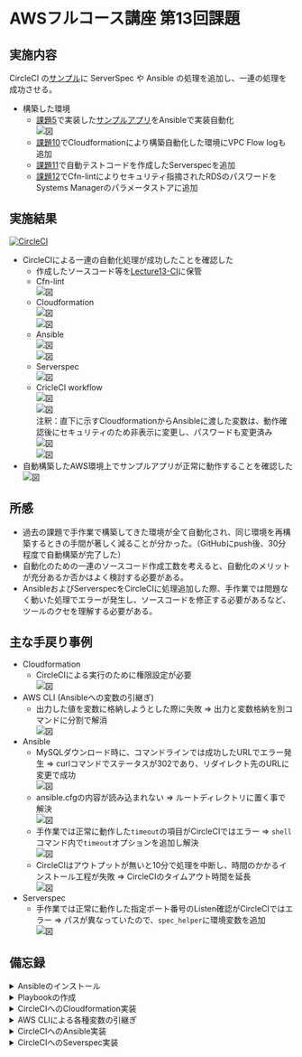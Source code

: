 # AWSフルコース講座 第13回課題

## 実施内容

CircleCI の[サンプル](https://github.com/MasatoshiMizumoto/raisetech_documents/tree/main/aws/samples/circleci)に ServerSpec や Ansible の処理を追加し、一連の処理を成功させる。  
- 構築した環境
  - [課題5](lecture05.md)で実装した[サンプルアプリ](https://github.com/yuta-ushijima/raisetech-live8-sample-app.git)をAnsibleで実装自動化  
    ![図](images_lec13/13-1-1_overview_lect13.jpg)  
  - [課題10](lecture10.md)でCloudformationにより構築自動化した環境にVPC Flow logも追加  
  - [課題11](lecture11.md)で自動テストコードを作成したServerspecを追加  
  - [課題12](lecture12.md)でCfn-lintによりセキュリティ指摘されたRDSのパスワードをSystems Managerのパラメータストアに追加  

## 実施結果

[![CircleCI](https://dl.circleci.com/status-badge/img/gh/SUZUKI-Takayuki-0404/Lecture13-CI/tree/main.svg?style=svg)](https://dl.circleci.com/status-badge/redirect/gh/SUZUKI-Takayuki-0404/Lecture13-CI/tree/main)  

- CircleCIによる一連の自動化処理が成功したことを確認した  
  - 作成したソースコード等を[Lecture13-CI](https://github.com/SUZUKI-Takayuki-0404/Lecture13-CI)に保管  
  - Cfn-lint  
    ![図](images_lec13/11-3-21_cfn_lint_success.PNG)  
  - Cloudformation  
    ![図](images_lec13/11-3-23_integration-test_cfn.PNG)  
    ![図](images_lec13/11-3-24_integration-test_cfn-ok.PNG)  
  - Ansible  
    ![図](images_lec13/11-5-33_integration-test_ans-start.PNG)  
    ![図](images_lec13/11-5-28_ans_execution_ok.PNG)  
  - Serverspec  
    ![図](images_lec13/11-6-26_spec_ok.PNG)  
  - CricleCI workflow  
    ![図](images_lec13/12-1-1_integration-test_start.PNG)  
    ![図](images_lec13/12-1-2_integration-test_cfn-start.PNG)  
    注釈：直下に示すCloudformationからAnsibleに渡した変数は、動作確認後にセキュリティのため非表示に変更し、パスワードも変更済み  
    ![図](images_lec13/12-1-3_integration-test_vars.PNG)  
    ![図](images_lec13/12-1-4_all_complete.PNG)  
- 自動構築したAWS環境上でサンプルアプリが正常に動作することを確認した  
    ![図](images_lec13/11-5-32_app_ok.PNG)  

## 所感

- 過去の課題で手作業で構築してきた環境が全て自動化され、同じ環境を再構築するときの手間が著しく減ることが分かった。（GitHubにpush後、30分程度で自動構築が完了した）  
- 自動化のための一連のソースコード作成工数を考えると、自動化のメリットが充分あるか否かはよく検討する必要がある。
- AnsibleおよびServerspecをCircleCIに処理追加した際、手作業では問題なく動いた処理でエラーが発生し、ソースコードを修正する必要があるなど、ツールのクセを理解する必要がある。

## 主な手戻り事例
 
- Cloudformation
  - CircleCIによる実行のために権限設定が必要  
    ![図](images_lec13/11-3-22_IAM_permission_list.PNG)  
- AWS CLI \(Ansibleへの変数の引継ぎ\)  
  - 出力した値を変数に格納しようとした際に失敗 ⇒ 出力と変数格納を別コマンドに分割で解消  
    ![図](images_lec13/11-4-9_aws_rds_id_ok.PNG)  
- Ansible  
  - MySQLダウンロード時に、コマンドラインでは成功したURLでエラー発生 ⇒ curlコマンドでステータスが302であり、リダイレクト先のURLに変更で成功  
    ![図](images_lec13/2-1-1_mysql_download-url-err1.PNG)  
  - ansible.cfgの内容が読み込まれない ⇒ ルートディレクトリに置く事で解決  
    ![図](images_lec13/11-5-17_ansible_timeout_cfg-out-of_ansible-folder.PNG)  
  - 手作業では正常に動作した`timeout`の項目がCircleCIではエラー ⇒ `shell`コマンド内で`timeout`オプションを追加し解決  
    ![図](images_lec13/11-5-23_ans_install_timeout-update.PNG)  
  - CircleCIはアウトプットが無いと10分で処理を中断し、時間のかかるインストール工程が失敗 ⇒ CircleCIのタイムアウト時間を延長  
    ![図](images_lec13/11-5-33_integration-test_ans_fail_timeout.PNG)  
- Serverspec  
  - 手作業では正常に動作した指定ポート番号のListen確認がCircleCIではエラー ⇒ パスが異なっていたので、`spec_helper`に環境変数を追加  
    ![図](images_lec13/11-6-25_spec_set_path_ok.PNG)  

## 備忘録

<details>
<summary>Ansibleのインストール</summary>

- Ansibleのインストール (`Ubuntu 22.04 LTS`向け)
  - インストール準備とインストール
    ```
    sudo apt-get update
    ```
    ![図](images_lec13/0-1_sudo_apt-get_update.PNG)  
    ```
    sudo apt-get install software-properties-common
    ```
    ![図](images_lec13/0-2_sudo_apt-get_install_software-properties-common.PNG)  
    ```
    sudo apt-add-repository --yes --update ppa:ansible/ansible
    ```
    ![図](images_lec13/0-3_sudo_apt-add-repository_--yes_--update_ppa_ansible_ansible.PNG)  
    ```
    sudo apt-get install ansible
    ```
    ![図](images_lec13/0-4_sudo_apt-get_install_ansible.PNG)  
    ```
    ansible --version
    ```
    ![図](images_lec13/0-5_ansible_--version.PNG)  

- Ansibleによる環境構築準備  
  - 階層構造  
    ![図](images_lec13/2-0-2_ansible_folder_tree.PNG)  
  
  - Playbookの作成 `site.yml`  
    ![図](images_lec13/1-1_ansible_site_yml.PNG)  
  
  - Role
    - yum update (`sudo yum update`に相当)  
      ![図](images_lec13/1-2_ansible_roles_yum-update_tasks_main_yml.PNG)  
    - Rolesの階層は以下コマンドで作成可(ansible ディレクトリで実行)
      ```
      ansible-galaxy init roles/<Rile名>
      ```
      ![図](images_lec13/2-0-1_ansible-galaxy_init_roles_mysqlPNG.PNG)  
  
  - Inventoryの作成
    - ターゲットノード(EC2)のIPアドレスとユーザー名を定義⇒ドライランでエラー発生  
      ![図](images_lec13/1-3_ansible_inventories_host-err1.PNG)  
    - ポート番号を追加で定義⇒ドライランでエラー発生  
      ![図](images_lec13/1-3_ansible_inventories_host-err2.PNG)  
    - SSH接続用のpemキーのパスを追加⇒OK  
      ![図](images_lec13/1-3_ansible_inventories_host-ok.PNG)  
  
  - Ansible.cfgの作成
    - Inventoryファイルのパスを追加し、`ansible-playbook`コマンド時のオプション追記を省略  
      ![図](images_lec13/1-4_ansible_cfg_inventory_path.PNG)  
    - EC2初回SSH接続時のfingerprintダイアログを発生させないため、`host_key_checking=False`の設定を追加  
      ![図](images_lec13/1-3-1_ansible_inventories_host_key_check_false.PNG)  

</details>
<details>
<summary>Playbookの作成</summary>

- Playbookの作成(Role別)
  - MySQL
    - MySQLのRepositoryをEC2に追加する際、コマンドラインで使ったダウンロード元URLでエラー（コマンドライン入力時は成功）
    - EC2に直接追加せず、EC2の一時ファイル保管ディレクトリに一度ダウンロードを試行しても、403エラー出力（ブラウザにURL直接入力時は成功）
    - curlコマンドでURLを確認するとリダイレクトされている事が判明（ステータスコード302）  
      ![図](images_lec13/2-1-1_mysql_download-url-err1.PNG)
      ![図](images_lec13/2-1-1_mysql_download-url-err2.PNG)  
    - リダイレクト先のURLに変更で成功  
      ![図](images_lec13/2-1-1_mysql_download-url-ok.PNG)  
    - Mysql-community-serverパッケージは、実際にMySQLのRepositoryをダウンロードしないと実行できず、ドライランではエラーとなるため、`ignore_errors`設定を追加(動作確認後に削除)  
      ![図](images_lec13/2-2_mysql-community-server_ignore_errors.PNG)  
  
  - git  
    ![図](images_lec13/3-3_yum_git.PNG)  
  
  - anyenv  
    - 個別のroleフォルダの内容を一括作成  
      ![図](images_lec13/3-3-0_anyenv_ansible-galaxy_init_roles_anyenv.PNG)  
    - `shell`モジュールや`command`モジュールは以下設定を追加
      - 実行するとchangedが返されるので、`changed_when: no`を設定
      - 冪等性の理由から再実行されないよう条件を追加  
        ![図](images_lec13/3-3-1_anyenv_when_changed_no.PNG)  
      - ansibleの初回実行時は`anyenv -v`コマンドは失敗するが、以降は成功するので、失敗時のみ各処理を実行させる  
        ![図](images_lec13/3-3-1_anyenv_ansible-playbook_failed1.PNG)  
    - `anyenv install -init`コマンド実行時に`y/N`回答ダイアログが出るので、`yes`コマンドで対応  
      ![図](images_lec13/3-3-2_anyenv_install_init_yes_answer.PNG)  
      ![図](images_lec13/3-3-2_anyenv_install_init_yes.PNG)  
    - `anyenv install rbenv`コマンドはフルパス指定にしないとコマンドが認識されない  
      ![図](images_lec13/3-3-1_anyenv_fullpath.PNG)  
    - `rbenv install 3.2.3`コマンドは`install`コマンドが認識されない(PATH変数追加でもNG)ため、環境設定をロードするコマンドと合わせて実行
      - フルパス記述していない場合は`command not found`のメッセージ  
        ![図](images_lec13/3-3-2_anyenv_rb_nod_install_failled1.PNG)  
      - フルパス記述しても、`no such command 'install'`のメッセージ  
        ![図](images_lec13/3-3-2_anyenv_rb_nod_install_fullpath.PNG)  
        ![図](images_lec13/3-3-2_anyenv_rb_nod_install_failled2.PNG)  
      - `rbenv install`コマンドの前に環境設定を読み込ませるコマンドを追加することで成功  
        ![図](images_lec13/3-3-3_anyenv_rb_nod_install_ok.PNG)  

  - rails & bundler & yarn
    - Bundlerはデフォルト状態のバージョンが異なるので`gem update --system`コマンドで指定バージョンに変更  
      ![図](images_lec13/4-1-1_bundler_-v_default-version.PNG)  
    - Railsはインストール時にdocumentが無い旨のエラーが出るので、`--no-document`オプションを追加  
      ![図](images_lec13/4-2-1_rails_install_fail1.PNG)  
      ![図](images_lec13/4-2-1_rails_install_ok_with_--no-document.PNG)  
    - Yarnはインストール後、`nodenv rehash`コマンド実行により`yarn`コマンドが使えるようになるので、これをPATH変数に追加  
      ![図](images_lec13/4-3-1_yarn_command_fail.PNG)  
      ![図](images_lec13/4-3-1_yarn_ls_yarn_exists.PNG)  
      ![図](images_lec13/4-3-1_yarn_add_PATH.PNG)  

  - ImageMagick
    - epelのインストール時に'y/N'ダイアログが出るので、'yes'コマンドで対応  
      ![図](images_lec13/5-1-1_ImageMagick_install-epel_yn-diarog.PNG)  
    - 'epel-release'等のパッケージインストールはrootユーザー必須  
      ![図](images_lec13/5-1-1_ImageMagick_install-epel-release-and-others_failed_not-root.PNG)  
    - 'remi-release-7'および'ImageMagick7'のインストール時は`sudo`コマンド必須  
      ![図](images_lec13/5-1-1_ImageMagick_install-remi_failed_sudo-not-found.PNG)  

  - raisetech-live8-sample-app
    - 課題5で作成したサンプルアプリを作動させたEC2インスタンスのファイルをテンプレート（拡張子j2）に使用  
      - EC2インスタンスからローカルにコピー
        ```
        scp -i (使用するpemキー、パス含む) ec2-user@XXX.XXX.XXX.XXX:/home/ec2-user/(コピー元ファイル)  /home/AAAA/(転送先ディレクトリ)
        ```
        ![図](images_lec13/6-1-1_scp_template.PNG)  
        ![図](images_lec13/6-1-2_scp_config_template2.PNG)
        ![図](images_lec13/6-1-3_extension_j2.PNG)
          
    - `/config/database.yml`は変更箇所/内容が多いのでテンプレートとして使用  
      - templateモジュール使用時に`remote_src`オプションを追加するよう書かれたエラーが表示されたので追加  
      ![図](images_lec13/6-2-1_template_failed-remote_src.PNG)  
      ![図](images_lec13/6-2-2_template_ok.PNG)  
    - `bin/setup`コマンドの実行が途中で止まってしまう
      - `timeout`設定をしておかないとansibleの実行が自動で止まらない  
        ![図](images_lec13/6-3-1_sampleapp_binsetup_failed-timeout.PNG)  
      - 途中で進まなくなったインスタンスを手動でコマンド実行すると、特定のgemパッケージのインストールが終わっていない
        ![図](images_lec13/6-3-2_sampleapp_binsetup_error-unfinished_gems1.PNG)  
        ![図](images_lec13/6-3-3_sampleapp_binsetup_error-unfinished_gems2.PNG)  
        ![図](images_lec13/6-3-4_sampleapp_binsetup_error-unfinished_gems3.PNG)  
      - コマンド実行時に追加インストールされているgemパッケージ  
        ![図](images_lec13/6-3-5_sampleapp_unfinished_gems.PNG)  
      - 途中でインストールが止まってしまうgemパッケージを個別インストールしたうえで`bin/setup`コマンドを実行することで解決  
        ![図](images_lec13/6-3-6_sampleapp_binsetup_ok.PNG)  
    - `yarn`のインストールコマンドも実行したが、試しに手作業で`bin/dev`実行するとエラー  
      ![図](images_lec13/6-4-1_sampleapp_bindev_failed-yarn.PNG)
      - `raisetech-live8-sample-app`ディレクトリ上で`yarn`のインストールコマンド実行  
        ![図](images_lec13/6-4-2_sampleapp_bindev_yarn_ok.PNG)
    - 以上までのインストールが完了したアプリで`bin/dev`コマンドを実行すると、正常に作動
      ![図](images_lec13/6-5-1_bindev_ok.PNG)

  - systemd
    - `puma.service.sample`を`/etc/systemd/system/puma.service`としてコピー  
    - systemdがインスタンス起動時に自動起動されるよう設定(今時点では起動不要なのでstoppedに設定)  
      ![図](images_lec13/7-1-1_systemd_setup.PNG)  
    - 起動エラー処置  
      - 上記だけだとSystemd起動エラー発生  
        ![図](images_lec13/7-2-1_systemd_start-failed1.PNG)  
        ![図](images_lec13/7-2-2_systemd_start-failed2.PNG)  
        ![図](images_lec13/7-2-3_systemd-start-failed_journalctrl_-xe.PNG)  
      - ChatGPTによる検討もしたが結局手詰まり  
        ![図](images_lec13/7-3-1_systemd_start_chatGPT1.PNG)  
        ![図](images_lec13/7-3-2_systemd_start_chatGPT2.PNG)  
        ![図](images_lec13/7-3-3_systemd-start-failed_journalctrl_-xe_puma.PNG)  
      - `bin/dev`コマンドを一度実行するとエラー発生しなくなることが判明  
        ![図](images_lec13/7-4-1_systemd-start_after-bindev.PNG)  
        ![図](images_lec13/7-4-2_systemd_start_after-bindev2.PNG)  
      - `bin/dev`コマンド内で呼び出しているgemパッケージをインストールしても変化なし  
        ![図](images_lec13/7-4-3_systemd_inside-bindev.PNG)  
      - 試行錯誤の結果、`bin/dev`コマンドを一度実行するとエラーは解消するが、正常処理の範囲内では実行を止められないので、タイムアウトさせて終了させるが、サンプルアプリケーションが起動したままになってしまうので、インスタンスを再起動  
        ![図](images_lec13/7-4-4_systemd_bindev-with-timeout.PNG)  
        ![図](images_lec13/7-4-5_systemd_reboot-instance.PNG)  

  - Nginx
    - `/etc/nginx/conf.d/app.conf`はファイル自体無いので課題5で作成したものをテンプレートして使用  
      ![図](images_lec13/8-1-1_scp_nginx_app-conf_template.PNG)  
    - テンプレートファイルから`app.conf`作成にはroot権限を要求されるので追加  
      ![図](images_lec13/8-2-1_nginx_appconf_failed-not-writable.PNG)  
      ![図](images_lec13/8-2-2_nginx_appconf_ok.PNG)  
    - `nginx.conf`の実行ユーザーを`replace`モジュールで変更  
    - Nginxがインスタンス起動時に自動起動されるよう設定(今時点では起動不要なのでstoppedに設定)  
      ![図](images_lec13/8-3-1_nginx_setup.PNG)  

  - S3 storage  
    - `/config/environments/development.rb`の一部内容を書き換え  
      ![図](images_lec13/9-1-1_scp_development-rb_template.PNG)  
      - 以下はロードバランサ経由でアクセスした際のエラー防止策であり画像保存先をS3に変更する目的ではないが、併せて設定しておく  
        ![図](images_lec13/9-1-2_storage-replace-devlopment.PNG)  
    - `config/storage/yml`の一部内容を書き換え  
      ![図](images_lec13/9-2-1_scp_config_strage_template.PNG)  
      - ansible.builtin.replaceモジュールで文字列置換に予期せぬエラー発生  
        ![図](images_lec13/9-2-2_storage_replace_failed.PNG)  
      - 変換対象の文字列から`['を除外すると成功  
        ![図](images_lec13/9-2-3_storage_replace_failed2.PNG)  
        ![図](images_lec13/9-2-4_storage_replace_ok.PNG)  

  - 全体テスト  
    - `yum`の最新化で当初は出なかったエラーが発生  
      ![図](images_lec13/10-1-1_overall_test_yum_error.PNG)  
      - chatGPTにソースコードとエラーコードを分析させて対策追加  
        ![図](images_lec13/10-1-2_overall_test_yum_error_countermeasure.PNG)  
        ![図](images_lec13/10-1-3_overall_test_yum_error_countermeasure2.PNG)  

</details>
<details>
<summary>CircleCIへのCloudformation実装</summary>

- CircleCIへのCloudformation実装
  - CircleCI
    - CircleCIの適用先となるGitHubリポジトリを新規作成  
      ![図](images_lec13/11-1-1_create_new_repo.PNG)  
    - ローカルにクローンし、`.gitignore`作成およびテンプレートファイル保管してmainブランチにpush  
      ![図](images_lec13/11-1-2_create_new_repo.PNG)  
      ![図](images_lec13/11-1-3_create_files.PNG)  
      ![図](images_lec13/11-1-4_merge_1st_branch.PNG)  
      ![図](images_lec13/11-1-5_create_files2.PNG)  
    - CircleCI上で新規ブランチに`say-hello-workflow`を作成し、リネーム後にローカルへ`git fetch`  
      ![図](images_lec13/11-2-1_select_new_project.PNG)  
      ![図](images_lec13/11-2-2_starter_pipeline_new_branch.PNG)  
      ![図](images_lec13/11-2-3_starter_pipeline_new_branch2.PNG)  
      ![図](images_lec13/11-2-4_rename_branch.PNG)  
      ![図](images_lec13/11-2-5_rename_branch2.PNG)  
  - Cloudformation  
    - CloudformationおよびAWS CLIのorbsを`config.yml`に追加  
      ![図](images_lec13/11-3-1_orbs_add_aws-cloudformation_aws-cli.PNG)  
    - 権限不足でエラーが出るので専用のIAMユーザーを作成し権限を追加＆CircleCIの環境変数にアクセスキーとリージョン情報を登録  
      ![図](images_lec13/11-3-2_cfn_vpc_failed.PNG)  
      ![図](images_lec13/11-3-3_cfn_IAM_CircleCI2.PNG)  
      ![図](images_lec13/11-3-4_cfn_IAM_CircleCI4.PNG)  
      ![図](images_lec13/11-3-5_cfn_vpc_failed3_cfn_access-denied-IAM.PNG)  
      ![図](images_lec13/11-3-6_cfn_IAM_REGION.PNG)  
      ![図](images_lec13/11-3-7_cfn_IAM_key.PNG)  
      ![図](images_lec13/11-3-8_cfn_IAM_key_PASS.PNG)  
      ![図](images_lec13/11-3-9_cfn_IAM_key_ID.PNG)  
      ![図](images_lec13/11-3-10_cfn_ENV-VALs.PNG)  
    - CircleCI未承認のorbsを使うには設定変更が必要  
      ![図](images_lec13/11-3-11_cfn_vpc_failed2_uncertified_orbs.PNG)  
      ![図](images_lec13/11-3-12_cfn_vpc_failed2_uncertified_orbs2.PNG)  
      ![図](images_lec13/11-3-13_cfn_vpc_failed2_uncertified_orbs3.PNG)  
    - CloudFormationのへのアクセス権限も必要  
      ![図](images_lec13/11-3-14_cfn_vpc_failed3_cfn_access-denied.PNG)  
      ![図](images_lec13/11-3-15_cfn_vpc_failed3_cfn_access-added.PNG)  
      ![図](images_lec13/11-3-16_cfn_vpc_ok_cfn_access-added.PNG)  
    - IAMの権限設定\(最終的な状態\)  
      ![図](images_lec13/11-3-22_IAM_permission_list.PNG)  
    - IAMの設定変更\(今回はロールの作成\)を行っているテンプレートファイルには追加の設定項目`CAPABILITY_NAMED_IAM`が必要  
      ![図](images_lec13/11-3-17_cfn_error_CAPABILITY_NAMED_IAM.PNG)  
      ![図](images_lec13/11-3-18_cfn_error_CAPABILITY_NAMED_IAM2.PNG)  
    - 参考：CircleCIのエラーメッセージの詳細説明機能もエラー確認に有益  
      ![図](images_lec13/11-3-19_cfn_error_intelligent_summarize_failure_on.PNG)  
    - Systems Managerにテンプレートファイルへのハードコーディングを避けたい情報を登録  
      - Amazon SNS向けメールアドレス
      - RDS向けパスワード(SecureString対応)
        - 補足：今回はパスワードローテーションを使用しない、使用料無料の理由から、Secrets ManagerではなくSystems Managerを使用  
          ![図](images_lec13/11-3-20_cfn_ssm_created.PNG)  
    - AWS SNSのサブスクリプションの登録確認メール受信 ⇒ Confirmすれば設定完了  
      ![図](images_lec13/11-3-23_integration-test_cfn_sns.PNG)  
    - [第12回課題](lecture12.md)で使用したcfn-lintによるセキュリティチェックもパスしていることを確認  
      ![図](images_lec13/11-3-21_cfn_lint_success.PNG)  
    - 一連のスタック作成が完了  
      ![図](images_lec13/11-3-24_integration-test_cfn_complete.PNG)  

</details>
<details>
<summary>AWS CLIによる各種変数の引継ぎ</summary>

- AWS CLIによるCloudFormationで構築したリソースからAnsibleへの各種変数の引継ぎ  
  - AWS CLI
    - ローカルからAWS各リソースにアクセスできるようアクセス権を設定  
      ```
      aws configure
      ```
      ![図](images_lec13/11-4-1_CLI_setup.PNG)
  - 変数取得
    - ローカルからCLIを使い、Cloudformationで構築したリソースから以下情報を取得するため、必要なコマンドを検討
      - EC2 Public IP Address
      - RDS Master User Name
      - RDS Master Usr Password
      - RDS Endpoint
      - ALB DNS Name
      - S3 Bucket Name
  - EC2
    - Public IPはスタック名から直接取得できないので、インスタンスIDを取得し、これを引数にして取得  
      ![図](images_lec13/11-4-2_aws_instanceid_publicip.PNG)  
      ![図](images_lec13/11-4-3_cli_ec2_describe-instances_filter_name_query_PublicIP.PNG)  
  - RDS
    - Endpoint・Userはスタック名から直接取得できないので、DBインスタンスIDを取得し、これを引数にして取得  
      ![図](images_lec13/11-4-4_cli_rds_describe-instance_query_user.PNG)  
      ![図](images_lec13/11-4-5_cli_rds_describe-instance_query_address.PNG)  
      ![図](images_lec13/11-4-6_aws_rds_resourceid_endpoint.PNG)  
    - CircleCI実行時はインスタンスIDが変数に格納されないエラーが発生。AWS CLIを手動実行時は発生しない  
      ![図](images_lec13/11-4-7_aws_rds_id_error2.PNG)  
    - 変数代入時にエラーが発生しており、出力と代入とで行を分けることで回避  
      注釈：直下に示すCloudformationからAnsibleに渡した変数は、動作確認後にセキュリティのため非表示に変更し、パスワードも変更済み  
      ![図](images_lec13/11-4-8_aws_rds_id_error2-output-check1.PNG)  
      ![図](images_lec13/11-4-9_aws_rds_id_ok.PNG)  
  - ALB
    - DNS Nameはスタック名から直接取得できないので、DNS ARNを取得し、これを引数にして取得を取得  
      ![図](images_lec13/11-4-10_cli_enbv2_describe-lbs_query_LBName.PNG)  
      ![図](images_lec13/11-4-11_aws_alb_arn_dns.PNG)  
  - Systems Manager
    - RDSのPassを取得  
      ![図](images_lec13/11-4-12_cli_ssm_get-parameter_pass.PNG)  
  - S3
    - BucketNameを取得  
      ![図](images_lec13/11-4-13_cli_cloudforomation_describe-stacks-resource_s3_query.PNG)  
  - 各変数をシェルスクリプトへ出力  
    ```
    echo expourt 変数名=$(変数取得コマンド) >> シェルスクリプトファイル名
    ```

</details>
<details>
<summary>CircleCIへのAnsible実装</summary>

- CircleCIへのAnsible実装
  - Ansible
    - orbs追加  
      ![図](images_lec13/11-5-1_ans_orbs.PNG)  
    - ローカルで作成し動作確認済みのansible各種ファイルをコピー  
      ![図](images_lec13/11-5-2_ans_cp_ansible_directory.PNG)  
  - 変数引継ぎ
    - ジョブ内の別ステップ間で、`persist_to_workspace`で保存した変数を`attach_workspace`で引継ぎ  
      ![図](images_lec13/11-5-3_ans_perrsist-to_attach_on_ci.PNG)  
    - `env_vars.sh`に保管した変数を`ansible/inventories/host.yml`および`ansible/site.yml`に置換コマンドで反映  
      ![図](images_lec13/11-5-4_sns_env-vars_input-ok.PNG)  
  - Fingerprintの登録  
    ![図](images_lec13/11-5-6_ans_ssh_key_created.PNG)  
    ![図](images_lec13/11-5-7_ans_ssh_key_fingerprin_created.PNG)  
    - フィンガープリントを直接貼らずに環境変数にしてみたが、CircleCIのansibleフィンガープリントを読み取らないため直接入力に変更  
      ![図](images_lec13/11-5-8_ans_fingerprint_env_failed.PNG)  
      ![図](images_lec13/11-5-9_ans_fingerprint_env_failed2.PNG)  
  - インベントリーファイルの読み込みエラー
    - インベントリーファイルの指示なし  
      ![図](images_lec13/11-5-10_ans_inventory_failed_without_playbook-options.PNG)  
    - オプション設定を`inventory-parameters`で指定したがインベントリーファイルを読み取れないエラー  
      ![図](images_lec13/11-5-11_ans_inventory_failed_with_inventory-parameters.PNG)  
    - `playbook-options`でIPアドレスを引数にしたところ、結果PASSだがインベントリーファイル読み取れず  
      ![図](images_lec13/11-5-11_ans_inventory_failed_with_playbook-options.PNG)  
  - インスタンス接続エラー  
    - `playbook-options`でインベントリーファイルを引数にしたところ接続エラー  
      ![図](images_lec13/11-5-12_failed5_connection-sg.PNG)  
    - SSH接続についてセキュリティグループのインバウンドグループ設定を見直し  
      ![図](images_lec13/11-5-13_inventory_input-failed6_MyIP-delete.PNG)  
  - インスタンス接続のタイムアウトエラー
    - 確認メッセージが出てしまいタイムアウト  
      ![図](images_lec13/11-5-14_inventory_input-failed7_timeout.PNG)  
    - `ansible.cfg`が読み込まれていない  
      ![図](images_lec13/11-5-15_inventory_input-failed7_timeout_add_cfg2.PNG)  
    - `ansible.cfg`をルートディレクトリに動かしたところ読み取られるようになった  
      ![図](images_lec13/11-5-16_ansible_timeout_cfg-in-ansible-folder.PNG)  
      ![図](images_lec13/11-5-17_ansible_timeout_cfg-out-of_ansible-folder.PNG)  
      ![図](images_lec13/11-5-18_inventory_ok.PNG)  
  - Ansible実行時エラー（ローカル実行時は発生しなかった）  
    - 意図しない整数値コマンドでエラー⇒`timeout`の設定が怪しい  
      ![図](images_lec13/11-5-19_ans_install_failed_anyenv_unexpected_int.PNG)  
      ![図](images_lec13/11-5-20_ans_install_failed_anyenv_unexpected_int.PNG)  
    - `timeout`設定をコロンで囲むと、'ansible.builtin.shell'モジュールとコンフリクトしていると指摘  
      ![図](images_lec13/11-5-21_ans_install_failed_anyenv_conflict.PNG)  
    - `timeout`設定をコマンド内に変更  
      ![図](images_lec13/11-5-23_ans_install_timeout-update.PNG)  
  - Ansible内の変数代入エラー
    - `ansible/site.yml`で定義した変数が代入できていない  
      ![図](images_lec13/11-5-22_ans_valiable_import_failed.PNG)  
      ![図](images_lec13/11-5-29_ans_valiables_import_failed2.PNG)  
    - `ansible/site.yml`にCloudformationから変数引継ぎ後を再確認⇒Ansible内の変数の一部を誤って置換していた  
      ![図](images_lec13/11-5-24_ans_valiable_import_failed_unexpected_replacement.PNG)  
    - Cloudformationからの引継ぐ変数の名称を変更  
      ![図](images_lec13/11-5-25_ans_valiable_replace_variables_update.PNG)  
      ![図](images_lec13/11-5-26_ans_valiable_import_update_vars.PNG)  
  - CircleCIのタイムアウトエラー
    - アウトプットが無いと10分で処理を中断し、時間のかかるRubyインストール失敗  
      ![図](images_lec13/11-5-33_integration-test_ans_fail_timeout.PNG)  
    - `Ansible-playbook`実行がコマンド記述になるが、タイムアウト時間を30分に延長  
      ![図](images_lec13/11-5-34_integration-test_ans_extend_timeout.PNG)  
  - Ansible実行完了  
    ![図](images_lec13/11-5-27_ansexecuting.PNG)  
    ![図](images_lec13/11-5-28_ans_execution_ok.PNG)  
  - サンプルアプリ動作確認エラー  
    - ALBのDNS名でアクセスしようとすると502エラー発生⇒サーバー確認するとNginxが作動していない  
      ![図](images_lec13/11-5-29_app_502_err.PNG)  
    - サーバー名の長さは64以下にするか、上限値を増やす必要あり  
      ![図](images_lec13/11-5-30_app_502_err2.PNG)  
    - `/etc/nginx/nginx.conf`に設定項目を追加  
      ![図](images_lec13/11-5-31_app_502_nginx_hash_size_128.PNG)  
    - サンプルアプリの正常動作を確認  
      ![図](images_lec13/11-5-32_app_ok.PNG)  

</details>
<details>
<summary>CircleCIへのSeverspec実装</summary>

- CircleCIへのSeverspec実装
  - Serverspecの準備
    - orbs追加  
      ![図](images_lec13/11-6-1_spec_ruby_install_circleci.PNG)  
    - ローカルで必要なファイルの作成のためRubyをインストール  
      ![図](images_lec13/11-6-2_spec_ruby_install_local.PNG)  
    - Serverspecのインストールと初期設定  
      ![図](images_lec13/11-6-3_spec_install_local.PNG)  
      ![図](images_lec13/11-6-5_spec_directories.PNG)  
      ![図](images_lec13/11-6-7_spec_bundler_install_local.PNG)  
    - [課題11](lecture11.md)で作成したテストコードをローカルにコピー  
      ![図](images_lec13/11-6-8_spec_scp_testcode_from_kadai11.PNG)  
  - Bundlerコマンド実行エラー  
    - 必要なGemを`Gemfile`に追加して`push`すると、`Bundle install`コマンドを要求される。CircleCI実行時のコマンド実行もエラーが出るので、ローカルで実行が必要  
      ![図](images_lec13/11-6-9_spec_add_gems.PNG)  
      ![図](images_lec13/11-6-10_spec_exec_failed_need-bundle-install.PNG)  
    - ローカルで実行しようとしてもエラー  
      ![図](images_lec13/11-6-11_spec_failed_sudo-bundle-install.PNG)  
    - Gemを個別にインストールしようとしてもエラーが出るが、`ruby-dev`または`rebu-devel`を要求される  
      ![図](images_lec13/11-6-12_spec_exec_failed_need-bundle-install_need_ruby-dev_or_ruby-devel.PNG)  
      ![図](images_lec13/11-6-13_spec_install_ruby-devl.PNG)  
    - 個別にGemをインストールすると今度は成功  
      ![図](images_lec13/11-6-14_spec_install_bcrypt_ed25519_pbkdf.PNG)  
    - `Bundle install`コマンドも成功  
      ![図](images_lec13/11-6-15_spec_sudo-bundle-install.PNG)  
    - `.gitignore`に`vendor`および``ディレクトリを追加  
      ![図](images_lec13/11-6-16_spec_add_ignore_vendor_bundle.PNG)  
    - 改めて`push`すると今度は`rake`を要求されるので追加  
      ![図](images_lec13/11-6-17_spec_failed_need-rake.PNG)  
      ![図](images_lec13/11-6-18_spec_bundler_add_rake.PNG)  
  - Hostへの接続エラー
    - `host`に接続できていない  
      ![図](images_lec13/11-6-19_spec_failed_socketerror.PNG)  
    - `spec_helper.rb`の`host`にhost情報が入力される  
      ![図](images_lec13/11-6-20_spec_TARGET_HOST_dir.PNG)  
    - `spec_helper.rb`の`host`にPublic IPを直接代入するもエラー  
      ![図](images_lec13/11-6-21_spec_replace_TARGET_HOST.PNG)  
      ![図](images_lec13/11-6-22_spec_failed_EADDRNOTAVAIL.PNG)  
    - `.ssh/config`ファイルを作成しhost情報を直接記入するとエラー内容が変化  
      ![図](images_lec13/11-6-23_spec_add_ssh_config.PNG)  
    - 80番及び22番ポートがListenしていないエラーが出ているが、実際は正常に動作している ⇒ `ss`コマンド実行時の環境変数が未設定  
      ![図](images_lec13/11-6-24_spec_check_path_in_serverspec.PNG)  
    - ssコマンドが機能していなかったので、spec_helper.rb`に環境変数の設定追加し解消  
      ![図](images_lec13/11-6-25_spec_set_path_ok.PNG)  
      ![図](images_lec13/11-6-26_spec_ok.PNG)  

</details>
